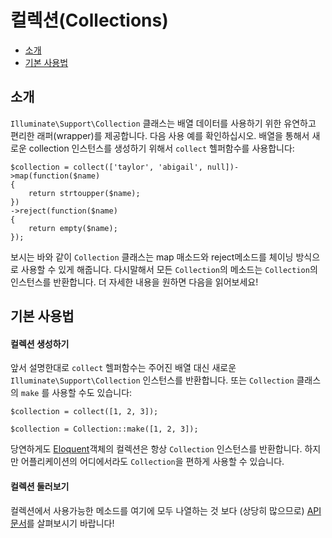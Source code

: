 # 컬렉션(Collections)

- [소개](#introduction)
- [기본 사용법](#basic-usage)

<a name="introduction"></a>
## 소개

`Illuminate\Support\Collection` 클래스는 배열 데이터를 사용하기 위한 유연하고 편리한 래퍼(wrapper)를 제공합니다. 다음 사용 예를 확인하십시오. 배열을 통해서 새로운 collection 인스턴스를 생성하기 위해서 `collect` 헬퍼함수를 사용합니다:

	$collection = collect(['taylor', 'abigail', null])->map(function($name)
	{
		return strtoupper($name);
	})
	->reject(function($name)
	{
		return empty($name);
	});


보시는 바와 같이 `Collection` 클래스는 map 매소드와 reject메소드를 체이닝 방식으로 사용할 수 있게 해줍니다. 다시말해서 모든 `Collection`의 메소드는 `Collection`의 인스턴스를 반환합니다. 더 자세한 내용을 원하면 다음을 읽어보세요!


<a name="basic-usage"></a>
## 기본 사용법

#### 컬렉션 생성하기

앞서 설명한대로 `collect` 헬퍼함수는 주어진 배열 대신 새로운 `Illuminate\Support\Collection` 인스턴스를 반환합니다. 또는 `Collection` 클래스의 `make` 를 사용할 수도 있습니다:

	$collection = collect([1, 2, 3]);

	$collection = Collection::make([1, 2, 3]);

당연하게도 [Eloquent](/docs/5.0/eloquent)객체의 컬렉션은 항상 `Collection` 인스턴스를 반환합니다. 하지만 어플리케이션의 어디에서라도 `Collection`을 편하게 사용할 수 있습니다. 

#### 컬렉션 둘러보기

컬렉션에서 사용가능한 메소드를 여기에 모두 나열하는 것 보다 (상당히 많으므로) [API 문서](http://laravel.com/api/master/Illuminate/Support/Collection.html)를 살펴보시기 바랍니다!

